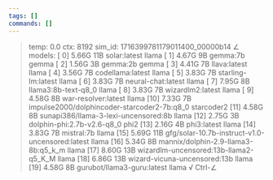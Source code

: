 ```yaml
---
tags: []
commands: []
---
```

> temp: 0.0 ctx: 8192 sim_id: 1716399781179011400_00000b14
∠ models:
 [ 0] 5.66G 11B           solar:latest         llama
 [ 1] 4.67G 9B            gemma:7b             gemma
 [ 2] 1.56G 3B            gemma:2b             gemma
 [ 3] 4.41G 7B            llava:latest         llama
 [ 4] 3.56G 7B            codellama:latest         llama
 [ 5] 3.83G 7B            starling-lm:latest         llama
 [ 6] 3.83G 7B            neural-chat:latest         llama
 [ 7] 7.95G 8B            llama3:8b-text-q8_0         llama
 [ 8] 3.83G 7B            wizardlm2:latest         llama
 [ 9] 4.58G 8B            war-resolver:latest         llama
 [10] 7.33G 7B            impulse2000/dolphincoder-starcoder2-7b:q8_0    starcoder2
 [11] 4.58G 8B            sunapi386/llama-3-lexi-uncensored:8b         llama
 [12] 2.75G 3B            dolphin-phi:2.7b-v2.6-q8_0          phi2
 [13] 2.16G 4B            phi3:latest          llama
 [14] 3.83G 7B            mistral:7b           llama
 [15] 5.69G 11B           gfg/solar-10.7b-instruct-v1.0-uncensored:latest         llama
 [16] 5.34G 8B            mannix/dolphin-2.9-llama3-8b:q5_k_m         llama
 [17] 8.60G 13B           wizardlm-uncensored:13b-llama2-q5_K_M         llama
 [18] 6.86G 13B           wizard-vicuna-uncensored:13b         llama
 [19] 4.58G 8B            gurubot/llama3-guru:latest         llama
√ Ctrl-∠
